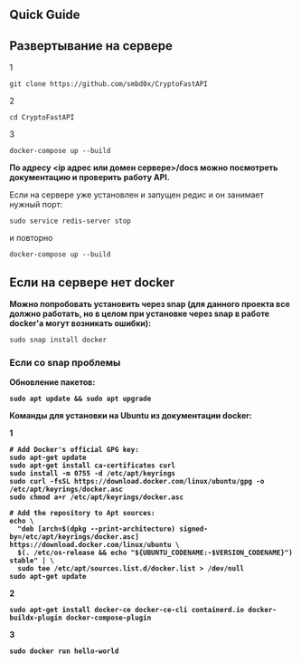 ## Quick Guide ##
## Развертывание на сервере ##
1

    git clone https://github.com/smbd0x/CryptoFastAPI

2

    cd CryptoFastAPI

3

    docker-compose up --build

<b>По адресу <ip адрес или домен сервере>/docs можно посмотреть документацию и проверить работу API.</b>

Если на сервере уже установлен и запущен редис и он занимает нужный порт:

    sudo service redis-server stop

и повторно

    docker-compose up --build

## Если на сервере нет docker ##
<b>Можно попробовать установить через snap (для данного проекта все должно работать, но в целом при установке через snap в работе docker'а могут возникать ошибки):</b>

    sudo snap install docker

### Если со snap проблемы ###
<b>Обновление пакетов:<b>

    sudo apt update && sudo apt upgrade
    

<b>Команды для установки на Ubuntu из документации docker:<b>

1

    # Add Docker's official GPG key:
    sudo apt-get update
    sudo apt-get install ca-certificates curl
    sudo install -m 0755 -d /etc/apt/keyrings
    sudo curl -fsSL https://download.docker.com/linux/ubuntu/gpg -o /etc/apt/keyrings/docker.asc
    sudo chmod a+r /etc/apt/keyrings/docker.asc
    
    # Add the repository to Apt sources:
    echo \
      "deb [arch=$(dpkg --print-architecture) signed-by=/etc/apt/keyrings/docker.asc] https://download.docker.com/linux/ubuntu \
      $(. /etc/os-release && echo "${UBUNTU_CODENAME:-$VERSION_CODENAME}") stable" | \
      sudo tee /etc/apt/sources.list.d/docker.list > /dev/null
    sudo apt-get update

2

    sudo apt-get install docker-ce docker-ce-cli containerd.io docker-buildx-plugin docker-compose-plugin

3

    sudo docker run hello-world


